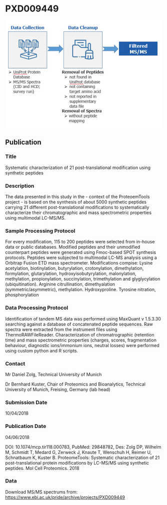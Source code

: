 # PXD009449

![alt text](https://github.com/shahrukh27/PXD009449/blob/main/data_preprocessing.PNG)

## Publication


### Title

Systematic characterization of 21 post-translational modification using synthetic peptides

### Description

The data presented in this study in the - context of the ProteoemTools project - is based on the synthesis of about 5000 synthetic peptides carrying 21 different post-translational modifications to systematically characterize their chromatographic and mass spectrometric properties using multimodal LC-MS/MS.

### Sample Processing Protocol

For every modification, 115 to 200 peptides were selected from in-house data or public databases. Modified peptides and their unmodified counterpart peptides were generated using Fmoc-based SPOT synthesis protocols. Peptides were subjected to multimodal LC-MS analysis using a Orbitrap Fusion ETD mass spectrometer. Modifications compise: Lysine acetylation, biotinylation, butyrylation, crotonylation, dimethylation, formylation, glutarylation, hydroxyisobutyrylation, malonylation, methylation, propionylation, succinylation, trimethylation and glyglycylation (ubiquitination). Arginine citrullination, dimethyalation (symmetric/asymmetric), methylation. Hydroxyproline. Tyrosine nitration, phosphorylation

### Data Processing Protocol

Identification of tandem MS data was performed using MaxQuant v 1.5.3.30 searching against a database of concatenated peptide sequences. Raw spectra were extracted from the instrument files using ThermoRAWFileReader. Characterization of chromatrographic (retention time) and mass spectrometric properties (charges, scores, fragmentation behaviour, diagnostic ions/immonium ions, neutral losses) were performed using custom python and R scripts.

### Contact

Mr Daniel Zolg, Technical University of Munich

Dr Bernhard Kuster, Chair of Proteomics and Bioanalytics, Technical University of Munich, Freising, Germany (lab head)

### Submission Date

10/04/2018

### Publication Date

04/06/2018

DOI: 10.1074/mcp.tir118.000783, PubMed: 29848782, Des: Zolg DP, Wilhelm M, Schmidt T, Medard G, Zerweck J, Knaute T, Wenschuh H, Reimer U, Schnatbaum K, Kuster B. ProteomeTools: Systematic characterization of 21 post-translational protein modifications by LC-MS/MS using synthetic peptides. Mol Cell Proteomics. 2018

### Data 

Download MS/MS spectrums from: https://www.ebi.ac.uk/pride/archive/projects/PXD009449 

